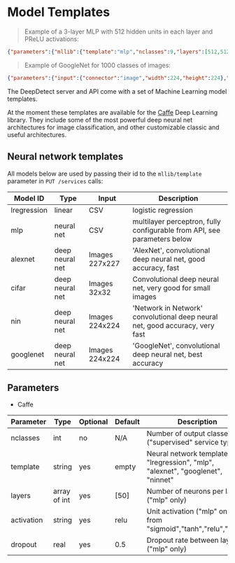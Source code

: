 # Model Templates

> Example of a 3-layer MLP with 512 hidden units in each layer and PReLU activations:

```json
{"parameters":{"mllib":{"template":"mlp","nclasses":9,"layers":[512,512,512],"activation":"PReLU","nclasses":9}}
```

> Example of GoogleNet for 1000 classes of images:

```json
{"parameters":{"input":{"connector":"image","width":224,"height":224},"mllib":{"template":"googlenet","nclasses":1000}}
```

The DeepDetect server and API come with a set of Machine Learning model templates.

At the moment these templates are available for the [Caffe]() Deep Learning library. They include some of the most powerful deep neural net architectures for image classification, and other customizable classic and useful architectures.

## Neural network templates

All models below are used by passing their id to the `mllib/template` parameter in `PUT /services` calls:

Model ID | Type | Input | Description
-------- | ---- | ----- | -----------
lregression | linear | CSV | logistic regression
mlp | neural net | CSV | multilayer perceptron, fully configurable from API, see parameters below
alexnet | deep neural net | Images 227x227 | 'AlexNet', convolutional deep neural net, good accuracy, fast
cifar | deep neural net | Images 32x32 | Convolutional deep neural net, very good for small images
nin | deep neural net | Images 224x224 | 'Network in Network' convolutional deep neural net, good accuracy, very fast
googlenet | deep neural net | Images 224x224 | 'GoogleNet', convolutional deep neural net, best accuracy

## Parameters

- Caffe

Parameter | Type | Optional | Default | Description
--------- | ---- | -------- | ------- | -----------
nclasses | int | no | N/A | Number of output classes ("supervised" service type)
template | string | yes | empty | Neural network template, from "lregression", "mlp", "alexnet", "googlenet", "ninnet"
layers | array of int | yes | [50] | Number of neurons per layer ("mlp" only)
activation | string | yes | relu | Unit activation ("mlp" only), from "sigmoid","tanh","relu","prelu"
dropout | real | yes | 0.5 | Dropout rate between layers ("mlp" only)